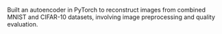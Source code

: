 Built an autoencoder in PyTorch to reconstruct images from combined MNIST and CIFAR-10 datasets, involving image preprocessing and quality evaluation.
